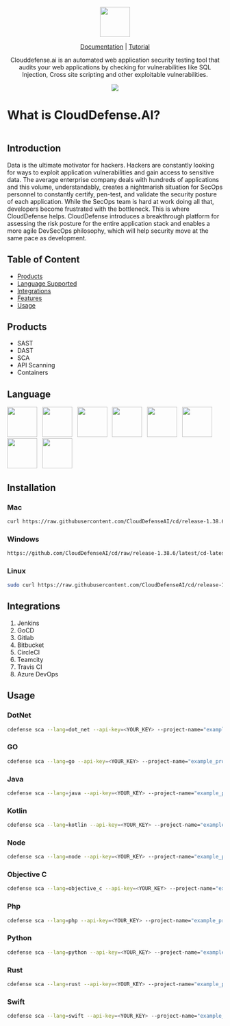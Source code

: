 
<p align="center"> 
 <a href="https://clouddefense.ai/" target="_blank">
<img height=70px src="https://user-images.githubusercontent.com/23183124/108589836-2a722b00-7382-11eb-9465-6620a00c9252.PNG" alt="" class="logo---vertical">
 </a>
 </p>
<p align="center"> 
 <a href="https://clouddefense.gitbook.io/clouddefense" rel="nofollow" class="rich-diff-level-one">Documentation</a> | <a href="https://clouddefense.gitbook.io/clouddefense" rel="nofollow" class="rich-diff-level-one">Tutorial</a>
</p>
<p align="center"> 
Clouddefense.ai is an automated web application security testing tool that audits your web applications by checking for vulnerabilities like SQL Injection, Cross site scripting and other exploitable vulnerabilities.
 </p>
 
<p align="center">
 <a href="http://clouddefense.ai/" alt="Contributors">
        <img src="https://img.shields.io/badge/Downloads-1.69M-<COLOR>.svg" /></a>
 </p>

# What is CloudDefense.AI?
<p align="center"> 
<img src="https://user-images.githubusercontent.com/23183124/109674528-ced14a00-7b98-11eb-84c7-abf7b8548281.PNG" alt="" class="logo---vertical">
</p>


## Introduction
Data is the ultimate motivator for hackers. Hackers are constantly looking for ways to exploit application vulnerabilities and gain access to sensitive data. The average enterprise company deals with hundreds of applications and this volume, understandably, creates a nightmarish situation for SecOps personnel to constantly certify, pen-test, and validate the security posture of each application. While the SecOps team is hard at work doing all that, developers become frustrated with the bottleneck. This is where CloudDefense helps. CloudDefense introduces a breakthrough platform for assessing the risk posture for the entire application stack and enables a more agile DevSecOps philosophy, which will help security move at the same pace as development.

## Table of Content
<ul>
 <li>
    <a href="#products">Products</a>
 </li>
 <li>
  <a href="#language">Language Supported</a>
 </li>
 <li>
 <a href="#integrations">Integrations</a></li>
 <li>
  <a href="#features">Features</a></li>
 </li>
 <li>
  <a href="#usage">Usage</a></li>
 </li>
</ul>

## Products
 - SAST
 - DAST
 - SCA
 - API Scanning
 - Containers 

## Language
<p float="left">
<img height=70px src="https://user-images.githubusercontent.com/23183124/109679420-620c7e80-7b9d-11eb-87b0-f49c29961c1d.png" alt="" class="logo---vertical">&nbsp;&nbsp;
<img height=70px src="https://user-images.githubusercontent.com/23183124/109680341-3b027c80-7b9e-11eb-9414-57829a9006c7.png" alt="" class="logo---vertical">&nbsp;&nbsp;
<img height=70px src="https://user-images.githubusercontent.com/23183124/109680350-3ccc4000-7b9e-11eb-899a-21fd3f216e19.png" alt="" class="logo---vertical">&nbsp;&nbsp;
<img height=70px src="https://user-images.githubusercontent.com/23183124/109680356-3d64d680-7b9e-11eb-8b09-8da7de442fba.png" alt="" class="logo---vertical">&nbsp;&nbsp;
<img height=70px src="https://user-images.githubusercontent.com/23183124/109680358-3dfd6d00-7b9e-11eb-82a1-d65c853c22d5.png" alt="" class="logo---vertical">&nbsp;&nbsp;
<img height=70px src="https://user-images.githubusercontent.com/23183124/109680361-3e960380-7b9e-11eb-99b5-95d01611d6d7.png" alt="" class="logo---vertical">&nbsp;&nbsp;
<img height=70px src="https://user-images.githubusercontent.com/23183124/109680364-3e960380-7b9e-11eb-954c-5902be1115f8.png" alt="" class="logo---vertical">&nbsp;&nbsp;
<img height=70px src="https://user-images.githubusercontent.com/23183124/109680369-3f2e9a00-7b9e-11eb-8a72-520cdddc41c7.png" alt="" class="logo---vertical">&nbsp;&nbsp;
</p>

## Installation

### Mac

```sh
curl https://raw.githubusercontent.com/CloudDefenseAI/cd/release-1.38.6/latest/cd-latest-mac-x64.tar.gz > /tmp/cd-latest-mac-x64.tar.gz && tar -C /usr/local/bin -xzf /tmp/cd-latest-mac-x64.tar.gz && chmod +x /usr/local/bin/cdefense
```
### Windows

```sh
https://github.com/CloudDefenseAI/cd/raw/release-1.38.6/latest/cd-latest-windows.exe.tar.gz
```
### Linux

```sh
sudo curl https://raw.githubusercontent.com/CloudDefenseAI/cd/release-1.38.6/latest/cd-latest-linux-x64.tar.gz > /tmp/cd-latest-linux-x64.tar.gz && tar -C /usr/local/bin -xzf /tmp/cd-latest-linux-x64.tar.gz && chmod +x /usr/local/bin/cdefense
```
## Integrations
<ol>
 <li>
  Jenkins
 </li>
  <li>
  GoCD
 </li>
  <li>
  Gitlab
 </li>
  <li>
  Bitbucket
 </li>
  <li>
  CircleCI
 </li>
  <li>
  Teamcity
 </li>
  <li>
  Travis CI
 </li>
  <li>
  Azure DevOps
 </li>
</ol>

## Usage
### DotNet
```bash
cdefense sca --lang=dot_net --api-key=<YOUR_KEY> --project-name="example_project" 
```
### GO
```bash
cdefense sca --lang=go --api-key=<YOUR_KEY> --project-name="example_project" 
```
### Java
```bash
cdefense sca --lang=java --api-key=<YOUR_KEY> --project-name="example_project" 
```
### Kotlin
```bash
cdefense sca --lang=kotlin --api-key=<YOUR_KEY> --project-name="example_project" 
```
### Node
```bash
cdefense sca --lang=node --api-key=<YOUR_KEY> --project-name="example_project" 
```
### Objective C
```bash
cdefense sca --lang=objective_c --api-key=<YOUR_KEY> --project-name="example_project" 
```
### Php
```bash
cdefense sca --lang=php --api-key=<YOUR_KEY> --project-name="example_project" 
```
### Python
```bash
cdefense sca --lang=python --api-key=<YOUR_KEY> --project-name="example_project" 
```
### Rust 
```bash
cdefense sca --lang=rust --api-key=<YOUR_KEY> --project-name="example_project" 
```
### Swift
```bash
cdefense sca --lang=swift --api-key=<YOUR_KEY> --project-name="example_project" 
```
